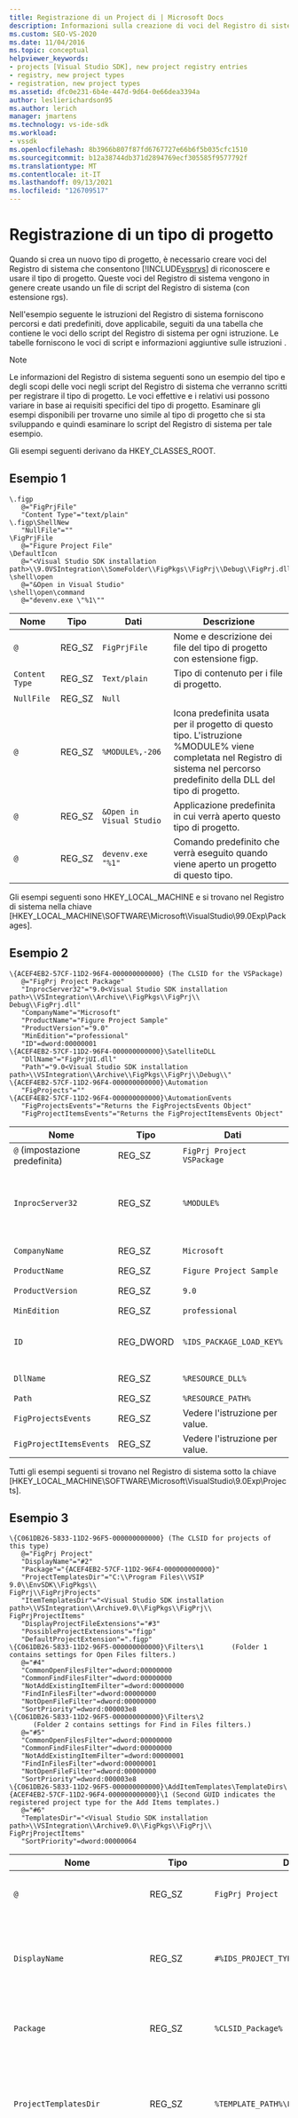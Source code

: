 ```yaml
---
title: Registrazione di un Project di | Microsoft Docs
description: Informazioni sulla creazione di voci del Registro di sistema che consentono Visual Studio riconoscere e usare il nuovo tipo di progetto.
ms.custom: SEO-VS-2020
ms.date: 11/04/2016
ms.topic: conceptual
helpviewer_keywords:
- projects [Visual Studio SDK], new project registry entries
- registry, new project types
- registration, new project types
ms.assetid: dfc0e231-6b4e-447d-9d64-0e66dea3394a
author: leslierichardson95
ms.author: lerich
manager: jmartens
ms.technology: vs-ide-sdk
ms.workload:
- vssdk
ms.openlocfilehash: 8b3966b807f87fd6767727e66b6f5b035cfc1510
ms.sourcegitcommit: b12a38744db371d2894769ecf305585f9577792f
ms.translationtype: MT
ms.contentlocale: it-IT
ms.lasthandoff: 09/13/2021
ms.locfileid: "126709517"
---
```

# <a name="registering-a-project-type"></a>Registrazione di un tipo di progetto
Quando si crea un nuovo tipo di progetto, è necessario creare voci del Registro di sistema che consentono [!INCLUDE[vsprvs](../../code-quality/includes/vsprvs_md.md)] di riconoscere e usare il tipo di progetto. Queste voci del Registro di sistema vengono in genere create usando un file di script del Registro di sistema (con estensione rgs).

 Nell'esempio seguente le istruzioni del Registro di sistema forniscono percorsi e dati predefiniti, dove applicabile, seguiti da una tabella che contiene le voci dello script del Registro di sistema per ogni istruzione. Le tabelle forniscono le voci di script e informazioni aggiuntive sulle istruzioni .

> [!NOTE]
> Le informazioni del Registro di sistema seguenti sono un esempio del tipo e degli scopi delle voci negli script del Registro di sistema che verranno scritti per registrare il tipo di progetto. Le voci effettive e i relativi usi possono variare in base ai requisiti specifici del tipo di progetto. Esaminare gli esempi disponibili per trovarne uno simile al tipo di progetto che si sta sviluppando e quindi esaminare lo script del Registro di sistema per tale esempio.

 Gli esempi seguenti derivano da HKEY_CLASSES_ROOT.

## <a name="example-1"></a>Esempio 1

```
\.figp
   @="FigPrjFile"
   "Content Type"="text/plain"
\.figp\ShellNew
   "NullFile"=""
\FigPrjFile
   @="Figure Project File"
\DefaultIcon
   @="<Visual Studio SDK installation path>\\9.0VSIntegration\\SomeFolder\\FigPkgs\\FigPrj\\Debug\\FigPrj.dll,-206"
\shell\open
   @="&Open in Visual Studio"
\shell\open\command
   @="devenv.exe \"%1\""
```

|Nome|Tipo|Dati|Descrizione|
|----------|----------|----------|-----------------|
|`@`|REG_SZ|`FigPrjFile`|Nome e descrizione dei file del tipo di progetto con estensione figp.|
|`Content Type`|REG_SZ|`Text/plain`|Tipo di contenuto per i file di progetto.|
|`NullFile`|REG_SZ|`Null`||
|`@`|REG_SZ|`%MODULE%,-206`|Icona predefinita usata per il progetto di questo tipo. L'istruzione %MODULE% viene completata nel Registro di sistema nel percorso predefinito della DLL del tipo di progetto.|
|`@`|REG_SZ|`&Open in Visual Studio`|Applicazione predefinita in cui verrà aperto questo tipo di progetto.|
|`@`|REG_SZ|`devenv.exe "%1"`|Comando predefinito che verrà eseguito quando viene aperto un progetto di questo tipo.|

 Gli esempi seguenti sono HKEY_LOCAL_MACHINE e si trovano nel Registro di sistema nella chiave [HKEY_LOCAL_MACHINE\SOFTWARE\Microsoft\VisualStudio\99.0Exp\Packages].

## <a name="example-2"></a>Esempio 2

```
\{ACEF4EB2-57CF-11D2-96F4-000000000000} (The CLSID for the VSPackage)
   @="FigPrj Project Package"
   "InprocServer32"="9.0<Visual Studio SDK installation path>\\VSIntegration\\Archive\\FigPkgs\\FigPrj\\                      Debug\\FigPrj.dll"
   "CompanyName"="Microsoft"
   "ProductName"="Figure Project Sample"
   "ProductVersion"="9.0"
   "MinEdition"="professional"
   "ID"=dword:00000001
\{ACEF4EB2-57CF-11D2-96F4-000000000000}\SatelliteDLL
   "DllName"="FigPrjUI.dll"
   "Path"="9.0<Visual Studio SDK installation path>\\VSIntegration\\Archive\\FigPkgs\\FigPrj\\Debug\\"
\{ACEF4EB2-57CF-11D2-96F4-000000000000}\Automation
   "FigProjects"=""
\{ACEF4EB2-57CF-11D2-96F4-000000000000}\AutomationEvents
   "FigProjectsEvents"="Returns the FigProjectsEvents Object"
   "FigProjectItemsEvents"="Returns the FigProjectItemsEvents Object"
```

|Nome|Tipo|Dati|Descrizione|
|----------|----------|----------|-----------------|
|`@` (impostazione predefinita)|REG_SZ|`FigPrj Project VSPackage`|Nome localizzabile di questo VSPackage registrato (tipo di progetto).|
|`InprocServer32`|REG_SZ|`%MODULE%`|Percorso della DLL del tipo di progetto. L'IDE carica questa DLL e passa il CLSID VSPackage a `DllGetClassObject` per ottenere per costruire <xref:Microsoft.VisualStudio.OLE.Interop.IClassFactory> <xref:Microsoft.VisualStudio.Shell.Interop.IVsPackage> l'oggetto.|
|`CompanyName`|REG_SZ|`Microsoft`|Nome della società che ha sviluppato il tipo di progetto.|
|`ProductName`|REG_SZ|`Figure Project Sample`|Nome del tipo di progetto.|
|`ProductVersion`|REG_SZ|`9.0`|Numero di versione della versione del tipo di progetto.|
|`MinEdition`|REG_SZ|`professional`|Edizione del pacchetto VSPackage da registrare.|
|`ID`|REG_DWORD|`%IDS_PACKAGE_LOAD_KEY%`|Chiave di caricamento del pacchetto per il pacchetto VSPackage del progetto. La chiave viene convalidata quando un progetto viene caricato dopo l'avvio dell'ambiente.|
|`DllName`|REG_SZ|`%RESOURCE_DLL%`|Nome file della DLL satellite che contiene le risorse localizzate per il tipo di progetto.|
|`Path`|REG_SZ|`%RESOURCE_PATH%`|Percorso della DLL satellite.|
|`FigProjectsEvents`|REG_SZ|Vedere l'istruzione per value.|Determina la stringa di testo restituita per questo evento di automazione.|
|`FigProjectItemsEvents`|REG_SZ|Vedere l'istruzione per value.|Determina la stringa di testo restituita per questo evento di automazione.|

 Tutti gli esempi seguenti si trovano nel Registro di sistema sotto la chiave [HKEY_LOCAL_MACHINE\SOFTWARE\Microsoft\VisualStudio\9.0Exp\Projects].

## <a name="example-3"></a>Esempio 3

```
\{C061DB26-5833-11D2-96F5-000000000000} (The CLSID for projects of this type)
   @="FigPrj Project"
   "DisplayName"="#2"
   "Package"="{ACEF4EB2-57CF-11D2-96F4-000000000000}"
   "ProjectTemplatesDir"="C:\\Program Files\\VSIP 9.0\\EnvSDK\\FigPkgs\\                           FigPrj\\FigPrjProjects"
   "ItemTemplatesDir"="<Visual Studio SDK installation path>\\VSIntegration\\Archive9.0\\FigPkgs\\FigPrj\\                           FigPrjProjectItems"
   "DisplayProjectFileExtensions"="#3"
   "PossibleProjectExtensions"="figp"
   "DefaultProjectExtension"=".figp"
\{C061DB26-5833-11D2-96F5-000000000000}\Filters\1       (Folder 1 contains settings for Open Files filters.)
   @="#4"
   "CommonOpenFilesFilter"=dword:00000000
   "CommonFindFilesFilter"=dword:00000000
   "NotAddExistingItemFilter"=dword:00000000
   "FindInFilesFilter"=dword:00000000
   "NotOpenFileFilter"=dword:00000000
   "SortPriority"=dword:000003e8
\{C061DB26-5833-11D2-96F5-000000000000}\Filters\2
      (Folder 2 contains settings for Find in Files filters.)
   @="#5"
   "CommonOpenFilesFilter"=dword:00000000
   "CommonFindFilesFilter"=dword:00000000
   "NotAddExistingItemFilter"=dword:00000001
   "FindInFilesFilter"=dword:00000001
   "NotOpenFileFilter"=dword:00000000
   "SortPriority"=dword:000003e8
\{C061DB26-5833-11D2-96F5-000000000000}\AddItemTemplates\TemplateDirs\ {ACEF4EB2-57CF-11D2-96F4-000000000000}\1 (Second GUID indicates the registered project type for the Add Items templates.)
   @="#6"
   "TemplatesDir"="<Visual Studio SDK installation path>\\VSIntegration\\Archive9.0\\FigPkgs\\FigPrj\\                    FigPrjProjectItems"
   "SortPriority"=dword:00000064
```

|Nome|Tipo|Dati|Descrizione|
|----------|----------|----------|-----------------|
|`@`|REG_SZ|`FigPrj Project`|Nome predefinito dei progetti di questo tipo.|
|`DisplayName`|REG_SZ|`#%IDS_PROJECT_TYPE%`|ID risorsa del nome da recuperare dalla DLL satellite registrata in Pacchetti.|
|`Package`|REG_SZ|`%CLSID_Package%`|ID di classe del pacchetto VSPackage registrato in Pacchetti.|
|`ProjectTemplatesDir`|REG_SZ|`%TEMPLATE_PATH%\FigPrjProjects`|Percorso predefinito dei Project modello. Questi sono i file visualizzati dal modello Project nuovo.|
|`ItemTemplatesDir`|REG_SZ|`%TEMPLATE_PATH% \FigPrjProjectItems`|Percorso predefinito dei file Project modello di elemento. Questi sono i file visualizzati dal modello Aggiungi nuovo elemento.|
|`DisplayProjectFileExtensions`|REG_SZ|`#%IDS_DISPLAY_PROJ_FILE_EXT%`|Consente all'IDE di implementare la **finestra di** dialogo Apri.|
|`PossibleProjectExtensions`|REG_SZ|`figp`|Usato dall'IDE per determinare se il progetto aperto viene gestito da questo tipo di progetto (factory del progetto). Il formato di più voci è un elenco delimitato da punto e virgola. ad esempio "vdproj;vdp".|
|`DefaultProjectExtension`|REG_SZ|`.figp`|Usato dall'IDE come estensione di file predefinita per l'operazione Salva con nome.|
|`Filter Settings`|REG_DWORD|Nella tabella seguente sono disponibili varie istruzioni e commenti.|Queste impostazioni vengono usate per impostare i vari filtri per la visualizzazione di file nelle finestre di dialogo dell'interfaccia utente.|
|`@`|REG_SZ|`#%IDS_ADDITEM_TEMPLATES_ENTRY%`|ID risorsa per i modelli Aggiungi elemento.|
|`TemplatesDir`|REG_SZ|`%TEMPLATE_PATH%\FigPrjProjectItems`|Percorso degli elementi di progetto visualizzati nella finestra di dialogo per il **modello Aggiungi nuovo** elemento.|
|`SortPriority`|REG_DWORD|`100 (vcprx64)`|Determina l'ordinamento nel nodo della struttura ad albero dei file visualizzato nella finestra **di dialogo** Aggiungi nuovo elemento .|

 La tabella seguente illustra le opzioni filtri disponibili nel segmento di codice precedente.

|Opzione di filtro|Descrizione|
|-------------------|-----------------|
|`CommonFindFilesFilter`|Indica che il filtro è uno dei filtri comuni nella finestra **di dialogo** Cerca nei file . I filtri comuni sono elencati nell'elenco dei filtri prima dei filtri non contrassegnati come comuni.|
|`CommonOpenFilesFilter`|Indica che il filtro è uno dei filtri comuni nella finestra **di dialogo Apri** file. I filtri comuni sono elencati nell'elenco dei filtri prima dei filtri non contrassegnati come comuni.|
|`FindInFilesFilter`|Indica che il filtro sarà uno dei  filtri nella finestra di dialogo Cerca nei file e verrà elencato dopo i filtri comuni.|
|`NotOpenFileFilter`|Indica che il filtro non verrà utilizzato nella finestra **di dialogo Apri** file.|
|`NotAddExistingItemFilter`|Indica che il filtro non verrà utilizzato nella finestra di dialogo **Aggiungi elemento** esistente .|

 Per impostazione predefinita, se per un filtro non è impostato uno  o più di questi flag, il filtro viene utilizzato nella finestra di dialogo Aggiungi elemento esistente e nella finestra di dialogo Apri **file** dopo l'elenco dei filtri comuni. Il filtro non viene utilizzato nella **finestra di dialogo Trova** nei file .

 Tutti gli esempi seguenti si trovano nel Registro di sistema sotto la chiave [HKEY_LOCAL_MACHINE\SOFTWARE\Microsoft\VisualStudio\9.0Exp\Projects].

## <a name="example-4"></a>Esempio 4

```
{FE3BBBB6-72D5-11d2-9ACE-00C04F79A2A4} (The CLSID for Enterprise Projects)
\{FE3BBBB6-72D5-11d2-9ACE-00C04F79A2A4}\AddItemTemplates\TemplateDirs\ {ACEF4EB2-57CF-11D2-96F4-000000000000}\1 (CLSID for projects of this type)
   @="#7"
   "TemplatesDir"="<Visual Studio SDK installation path>\\VSIntegration\\Archive9.0\\FigPrj\\FigPrjProjects"
   "SortPriority"=dword:00000029
   "NewProjectDialogOnly"=dword:00000000
```

|Nome|Tipo|Dati|Descrizione|
|----------|----------|----------|-----------------|
|`@`|REG_SZ|`#%IDS_NEWPROJ_ TEMPLATES_ENTRY%`|ID risorsa per i nuovi Project personalizzati.|
|`TemplatesDir`|REG_SZ|`%TEMPLATE_PATH%\FigPrjProjects`|Percorso predefinito per i progetti del tipo di progetto registrato.|
|`SortPriority`|REG_DWORD|`41 (x29)`|Imposta l'ordinamento dei progetti visualizzati nella finestra di dialogo Creazione guidata nuovi progetti.|
|`NewProjectDialogOnly`|REG_DWORD|`0`|0 indica che i progetti di questo tipo vengono visualizzati solo nella finestra di dialogo Project nuova versione.|

 Tutti gli esempi seguenti si trovano nel Registro di sistema sotto la chiave [HKEY_LOCAL_MACHINE\SOFTWARE\Microsoft\VisualStudio\9.0Exp\Projects].

## <a name="example-5"></a>Esempio 5

```
\{A2FE74E1-B743-11d0-AE1A-00A0C90FFFC3} (CLSID for Miscellaneous Files projects)
   @="Miscellaneous Files Project"
\AddItemTemplates\TemplateDirs\{ACEF4EB2-57CF-11D2-96F4-000000000000}\1
                                 (CLSID for Figures Project projects)
   @="#6"
   "TemplatesDir"="<Visual Studio SDK installation path>\\VSIntegration\\Archive9.0\\FigPkgs\\FigPrj\\                    FigPrjProjectItems"
   "SortPriority"=dword:00000064
```

|Nome|Tipo|Dati|Descrizione|
|----------|----------|----------|-----------------|
|`@`|REG_SZ|Nessuno|Valore predefinito che indica che le voci seguenti sono relative alle voci di progetto File esterni.|
|`@`|REG_SZ|`#%IDS_ADDITEM_TEMPLATES_ENTRY%`|Valore dell'ID risorsa per i file modello aggiungi nuovi elementi.|
|`TemplatesDir`|REG_SZ|`%TEMPLATE_PATH%\FigPrjProjectItems`|Percorso predefinito degli elementi che verranno visualizzati nella finestra **di dialogo** Aggiungi nuovo elemento .|
|`SortPriority`|REG_DWORD|`100 (vcprx64)`|Stabilisce l'ordinamento per la visualizzazione nel nodo della struttura ad albero della **finestra di dialogo** Aggiungi nuovo elemento .|

 L'esempio seguente si trova nel Registro di sistema nella chiave [HKEY_LOCAL_MACHINE\SOFTWARE\Microsoft\VisualStudio\9.0Exp\Menus].

## <a name="example-6"></a>Esempio 6

```
"{ACEF4EB2-57CF-11D2-96F4-000000000000}"=",1000,1"
```

 La voce di menu punta l'IDE alla risorsa usata per recuperare le informazioni di menu. Dopo che questi dati sono stati uniti nel database dei menu, la stessa chiave verrà aggiunta nella sezione MenusMerged del Registro di sistema. Il pacchetto VSPackage non deve modificare nulla direttamente nella sezione MenusMerged. Nel campo Dati della tabella seguente sono presenti tre campi delimitati da virgole. Il primo campo identifica un percorso completo di un file di risorse di menu:

- Se il primo campo viene omesso, la risorsa di menu viene caricata dalla DLL satellite identificata dal GUID del pacchetto VSPackage.

  Il secondo campo identifica un ID risorsa di menu di tipo CTMENU:

- Se viene specificato l'ID risorsa e il percorso del file viene fornito dal primo parametro, viene caricata una risorsa di menu dal percorso completo del file.

- Se viene specificato l'ID risorsa, ma il percorso del file non lo è, la risorsa di menu viene caricata dalla DLL satellite.

- Se viene specificato il percorso completo del file e l'ID risorsa viene omesso, si prevede che il file da caricare sia un file CTO.

  L'ultimo campo identifica il numero di versione per la risorsa CTMENU. È possibile unire nuovamente il menu modificando il numero di versione.

|Nome|Tipo|Dati|Descrizione|
|----------|----------|----------|-----------------|
|%CLSID_Package%|REG_SZ|`,1000,1`|Risorsa per recuperare le informazioni di menu.|

 Tutti gli esempi seguenti si trovano nel Registro di sistema sotto la chiave [HKEY_LOCAL_MACHINE\SOFTWARE\Microsoft\VisualStudio\9.0Exp\NewProjectTemplates].

```
\TemplateDirs\{ACEF4EB2-57CF-11D2-96F4-000000000000}\1                (CLSID for Figures Project projects)
   @="#7"
   "TemplatesDir"="<Visual Studio SDK installation path>\\VSIntegration\\Archive9.0\\FigPkgs\\FigPrj\\FigPrjProjects"
   "SortPriority"=dword:00000029
   "NewProjectDialogOnly"=dword:00000000
```

|Nome|Tipo|Dati|Descrizione|
|----------|----------|----------|-----------------|
|`@`|REG_SZ|`#%IDS_NEWPROJ_TEMPLATES_ENTRY%`|Valore dell'ID risorsa per i Project nuovi Project figure.|
|`TemplatesDir`|REG_SZ|`%TEMPLATE_PATH%\FigPrjProjects`|Percorso predefinito della directory Nuovi progetti. Gli elementi in questa directory verranno visualizzati nella finestra **di dialogo Project guidata** nuova directory.|
|`SortPriority`|REG_DWORD|`41 (x29)`|Stabilisce l'ordine in cui i progetti verranno visualizzati nel nodo della struttura ad albero della finestra **di dialogo Project** nuova finestra di dialogo.|
|`NewProjectDialogOnly`|REG_DWORD|`0`|0 indica che i progetti di questo tipo vengono visualizzati solo nella finestra **di dialogo Project** nuova versione.|

 L'esempio seguente si trova nel Registro di sistema nella chiave [HKEY_LOCAL_MACHINE\SOFTWARE\Microsoft\VisualStudio\9.0Exp\InstalledProducts].

```
\FiguresProductSample
   "Package"="{ACEF4EB2-57CF-11D2-96F4-000000000000}"
   "UseInterface"=dword:00000001
```

|Nome|Tipo|Dati|Descrizione|
|----------|----------|----------|-----------------|
|`Package`|REG_SZ|`%CLSID_Package%`|ID di classe del pacchetto VSPackage registrato.|
|`UseInterface`|REG_DWORD|`1`|1 indica che l'interfaccia utente verrà usata per interagire con questo progetto. 0 indica che non è presente alcuna interfaccia utente.|

 I file con estensione vsz che controllano i nuovi tipi di progetto contengono spesso RELATIVE_PATH voce. Questo percorso è relativo al percorso specificato nella voce \ProductDir del tipo di progetto nella chiave di installazione seguente:

 HKEY_LOCAL_MACHINE\SOFTWARE\Microsoft\VisualStudio\7.0Exp\Setup

 Ad esempio, i modelli Enterprise Frameworks aggiungono le voci del Registro di sistema seguenti:

 HKEY_LOCAL_MACHINE\SOFTWARE\Microsoft\VisualStudio\7.0Exp\Setup\EF\ProductDir = C:\Programmi\Microsoft Visual Studio\EnterpriseFrameworks\

 Ciò significa che se si include una voce PROJECT_TYPE=EF nel file con estensione vsz, l'ambiente trova i file con estensione vsz nella directory ProductDir specificata in precedenza.

## <a name="see-also"></a>Vedi anche
- [Elenco di controllo: Creazione di nuovi tipi di progetto](../../extensibility/internals/checklist-creating-new-project-types.md)
- [Elementi di un modello di progetto](../../extensibility/internals/elements-of-a-project-model.md)
- [Creazione di istanze di progetto tramite le factory di progetto](../../extensibility/internals/creating-project-instances-by-using-project-factories.md)
